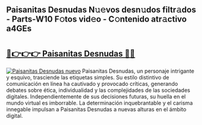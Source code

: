 ## Paisanitas Desnudas N𝚞𝚎vos desn𝚞dos filtr𝚊dos - Parts-W10 F𝚘tos vid𝚎o - C𝚘ntenido atr𝚊ctivo a4GEs

# <h2><a href="http://mb6aqar.tromn.icu/?c=Paisanitas+Desnudas">🔗👉👉👉 Paisanitas Desnudas 🔗🔗</a></h2>

[![Paisanitas Desnudas nuevo](https://i.imgur.com/pEAQMta.gif)](http://mb6aqar.tromn.icu/?c=Paisanitas+Desnudas)
Paisanitas Desnudas, un personaje intrigante y esquivo, trasciende las etiquetas simples. Su estilo distintivo de comunicación en línea ha cautivado y provocado críticas, generando debates sobre ética, individualidad y las complejidades de las sociedades digitales. Independientemente de sus decisiones futuras, su huella en el mundo virtual es imborrable. La determinación inquebrantable y el carisma innegable impulsan a Paisanitas Desnudas a nuevas alturas en el ámbito digital.
